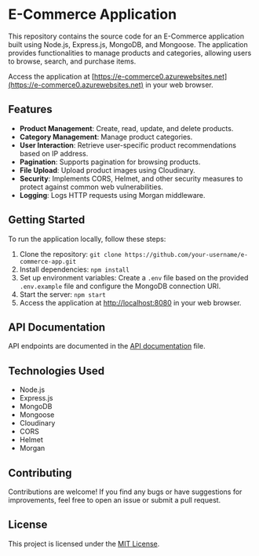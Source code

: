 # E-Commerce Application

This repository contains the source code for an E-Commerce application built using Node.js, Express.js, MongoDB, and Mongoose. The application provides functionalities to manage products and categories, allowing users to browse, search, and purchase items.

Access the application at [https://e-commerce0.azurewebsites.net](https://e-commerce0.azurewebsites.net) in your web browser.

## Features

- **Product Management**: Create, read, update, and delete products.
- **Category Management**: Manage product categories.
- **User Interaction**: Retrieve user-specific product recommendations based on IP address.
- **Pagination**: Supports pagination for browsing products.
- **File Upload**: Upload product images using Cloudinary.
- **Security**: Implements CORS, Helmet, and other security measures to protect against common web vulnerabilities.
- **Logging**: Logs HTTP requests using Morgan middleware.

## Getting Started

To run the application locally, follow these steps:

1. Clone the repository: `git clone https://github.com/your-username/e-commerce-app.git`
2. Install dependencies: `npm install`
3. Set up environment variables: Create a `.env` file based on the provided `.env.example` file and configure the MongoDB connection URI.
4. Start the server: `npm start`
5. Access the application at [http://localhost:8080](http://localhost:8080) in your web browser.

## API Documentation

API endpoints are documented in the [API documentation](./API_DOCUMENTATION.md) file.

## Technologies Used

- Node.js
- Express.js
- MongoDB
- Mongoose
- Cloudinary
- CORS
- Helmet
- Morgan

## Contributing

Contributions are welcome! If you find any bugs or have suggestions for improvements, feel free to open an issue or submit a pull request.

## License

This project is licensed under the [MIT License](./LICENSE).



